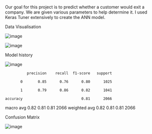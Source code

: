 Our goal for this project is to predict whether a customer would exit a company. We are given various parameters to help determine it.
I used Keras Tuner extensively to create the ANN model.

Data Visualisation

![image](https://user-images.githubusercontent.com/82521644/152039875-a91b7218-0af9-4865-8d58-13f265ee62a2.png)

![image](https://user-images.githubusercontent.com/82521644/152039856-8c3ba80f-5298-4e9c-8d1d-a47f3dd13eb1.png)


Model history 

![image](https://user-images.githubusercontent.com/82521644/152039782-47532dfc-4337-4275-9794-0379d35c0a56.png)



              precision    recall  f1-score   support

           0       0.85      0.76      0.80      1025
           
           1       0.79      0.86      0.82      1041

    accuracy                           0.81      2066
   macro avg       0.82      0.81      0.81      2066
weighted avg       0.82      0.81      0.81      2066



Confusion Matrix 

![image](https://user-images.githubusercontent.com/82521644/152039659-9127d907-d609-4508-ab04-9c13c450a001.png)
